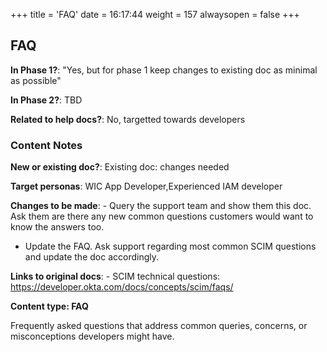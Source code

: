 +++
title = 'FAQ'
date = 16:17:44
weight = 157
alwaysopen = false
+++

## FAQ

**In Phase 1?**: "Yes, but for phase 1 keep changes to existing doc as minimal as possible"

**In Phase 2?**: TBD

**Related to help docs?**: No, targetted towards developers



### Content Notes

**New or existing doc?**: Existing doc: changes needed

**Target personas**: WIC App Developer,Experienced IAM developer

**Changes to be made**: - Query the support team and show them this doc. Ask them are there any new common questions customers would want to know the answers too.
- Update the FAQ. Ask support regarding most common SCIM questions and update the doc accordingly.

**Links to original docs**: - SCIM technical questions: https://developer.okta.com/docs/concepts/scim/faqs/

**Content type: FAQ**

Frequently asked questions that address common queries, concerns, or misconceptions developers might have.



